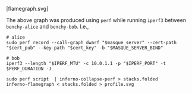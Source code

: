 [flamegraph.svg]

The above graph was produced using `perf` while running `iperf3` between
`benchy-alice` and `benchy-bob`. I.e.,

```
# alice
sudo perf record --call-graph dwarf "$masque_server" --cert-path "$cert_pub" --key-path "$cert_key" -b "$MASQUE_SERVER_BIND"

# bob
iperf3 --length "$IPERF_MTU" -c 10.0.1.1 -p "$IPERF_PORT" -t $PERF_DURATION -J
```


```
sudo perf script  | inferno-collapse-perf > stacks.folded
inferno-flamegraph < stacks.folded > profile.svg
```
